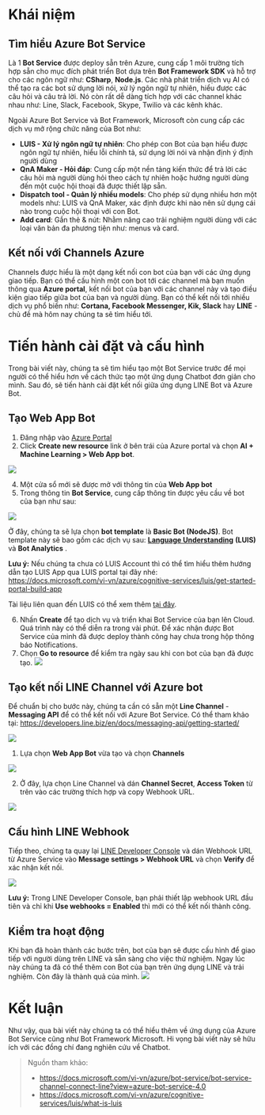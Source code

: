 # Khái niệm
## Tìm hiểu Azure Bot Service
Là 1 **Bot Service** được deploy sẵn trên Azure, cung cấp 1 môi trường tích hợp sẵn cho mục đích phát triển Bot dựa trên **Bot Framework SDK** và hỗ trợ cho các ngôn ngữ như: **CSharp**, **Node.js**. Các nhà phát triển dịch vụ AI có thể tạo ra các bot sử dụng lời nói, xử lý ngôn ngữ tự nhiên, hiểu được các câu hỏi và câu trả lời. Nó còn rất dễ dàng tích hợp với các channel khác nhau như: Line, Slack, Facebook, Skype, Twilio và các kênh khác.

Ngoài Azure Bot Service và Bot Framework, Microsoft còn cung cấp các dịch vụ mở rộng chức năng của Bot như:
* **LUIS - Xử lý ngôn ngữ tự nhiên**: Cho phép con Bot của bạn hiểu được ngôn ngữ tự nhiên, hiểu lỗi chính tả, sử dụng lời nói và nhận định ý định người dùng
* **QnA Maker - Hỏi đáp**: Cung cấp một nền tảng kiến thức để trả lời các câu hỏi mà người dùng hỏi theo cách tự nhiên hoặc hướng người dùng đến một cuộc hội thoại đã được thiết lập sẵn.
* **Dispatch tool - Quản lý nhiều models**:  Cho phép sử dụng nhiều hơn một models như: LUIS và QnA Maker, xác định được khi nào nên sử dụng cái nào trong cuộc hội thoại với con Bot.
* **Add card**: Gắn thẻ & nút: Nhằm nâng cao trải nghiệm người dùng với các loại văn bản đa phương tiện như: menus và card.

## Kết nối với Channels Azure
Channels được hiểu là một dạng kết nối con bot của bạn với các ứng dụng giao tiếp. Bạn có thể cấu hình một con bot tới các channel mà bạn muốn thông qua **Azure portal**, kết nối bot của bạn với các channel này và tạo điều kiện giao tiếp giữa bot của bạn và người dùng. Bạn có thể kết nối tới nhiều dịch vụ phổ biến như: **Cortana, Facebook Messenger, Kik, Slack** hay **LINE** - chủ đề mà hôm nay chúng ta sẽ tìm hiểu tới.

# Tiến hành cài đặt và cấu hình
Trong bài viết này, chúng ta sẽ tìm hiểu tạo một Bot Service trước để mọi người có thể hiểu hơn về cách thức tạo một ứng dụng Chatbot đơn giản cho mình. Sau đó, sẽ tiến hành cài đặt kết nối giữa ứng dụng LINE Bot và Azure Bot.
## Tạo Web App Bot
1. Đăng nhập vào [Azure Portal](https://portal.azure.com/)
2. Click **Create new resource** link ở bên trái của Azure portal và chọn **AI + Machine Learning > Web App bot**.

![](https://images.viblo.asia/ba589f6a-9cb6-4c90-ac03-d3fd541ce055.jpg)

4. Một cửa sổ mới sẽ được mở với thông tin của **Web App bot**
5. Trong thông tin **Bot Service**, cung cấp thông tin được yêu cầu về bot của bạn như sau:

![](https://images.viblo.asia/6f9a56f2-0556-4a6c-a38e-70b7b87b7e12.jpg)

Ở đây, chúng ta sẽ lựa chọn **bot template** là **Basic Bot (NodeJS)**.  Bot template này sẽ bao gồm các dịch vụ sau: **[Language Understanding](https://docs.microsoft.com/vi-vn/azure/cognitive-services/luis/what-is-luis)** **(LUIS)** và **Bot Analytics** .

**Lưu ý:** Nếu chúng ta chưa có LUIS Account thì có thể tìm hiểu thêm hướng dẫn tạo LUIS App qua LUIS portal tại đây nhé:
https://docs.microsoft.com/vi-vn/azure/cognitive-services/luis/get-started-portal-build-app

Tài liệu liên quan đến LUIS có thể xem thêm [tại đây](https://docs.microsoft.com/vi-vn/azure/cognitive-services/luis/what-is-luis).

6. Nhấn **Create** để tạo dịch vụ và triển khai Bot Service của bạn lên Cloud. Quá trình này có thể diễn ra trong vài phút.
Để xác nhận được Bot Service của mình đã được deploy thành công hay chưa trong hộp thông báo Notifications.  
7. Chọn **Go to resource** để kiểm tra ngày sau khi con bot của bạn đã được tạo.
![](https://images.viblo.asia/683ec992-027a-4aba-920f-e2abc62f5aaa.jpg)
## Tạo kết nối LINE Channel với Azure bot
Để chuẩn bị cho bước này, chúng ta cần có sẵn một **Line Channel** - **Messaging API** để có thể kết nối với Azure Bot Service. Có thể tham khảo tại: https://developers.line.biz/en/docs/messaging-api/getting-started/

![](https://images.viblo.asia/904f4c2f-8097-455e-b1ec-fb228c2069bc.jpg)

1. Lựa chọn **Web App Bot** vừa tạo và chọn **Channels**

![](https://images.viblo.asia/96823278-ee8e-4bce-99c3-3599f977bcf8.jpg)

2. Ở đây, lựa chọn Line Channel và dán **Channel Secret**, **Access Token** từ trên vào các trường thích hợp và copy Webhook URL.

![](https://images.viblo.asia/38208442-6c24-4bb6-a780-0adb59404d3d.jpg)

## Cấu hình LINE Webhook
Tiếp theo, chúng ta quay lại [LINE Developer Console](https://developers.line.biz/console) và dán Webhook URL từ Azure Service vào **Message settings > Webhook URL** và chọn **Verify** để xác nhận kết nối. 

![](https://images.viblo.asia/d62b9cbc-c421-4551-a467-a70f94d0b615.jpg)

**Lưu ý:**  Trong LINE Developer Console, bạn phải thiết lập webhook URL đầu tiên và chỉ khi **Use webhooks = Enabled** thì mới có thể kết nối thành công.
## Kiểm tra hoạt động
Khi bạn đã hoàn thành các bước trên, bot của bạn sẽ được cấu hình để giao tiếp với người dùng trên LINE và sẵn sàng cho việc thử nghiệm.
Ngay lúc này chúng ta đã có thể thêm con Bot của bạn trên ứng dụng LINE và trải nghiệm. Còn đây là thành quả của mình.
![](https://images.viblo.asia/167adfa9-d2c1-4947-8a9f-bd0a5c599525.jpg)

# Kết luận
Như vậy, qua bài viết này chúng ta có thể hiểu thêm về ứng dụng của Azure Bot Service cũng như Bot Framework Microsoft. Hi vọng bài viết này sẽ hữu ích với các đồng chí đang nghiên cứu về Chatbot.
> Nguồn tham khảo:
> 
> * https://docs.microsoft.com/vi-vn/azure/bot-service/bot-service-channel-connect-line?view=azure-bot-service-4.0
> * https://docs.microsoft.com/vi-vn/azure/cognitive-services/luis/what-is-luis